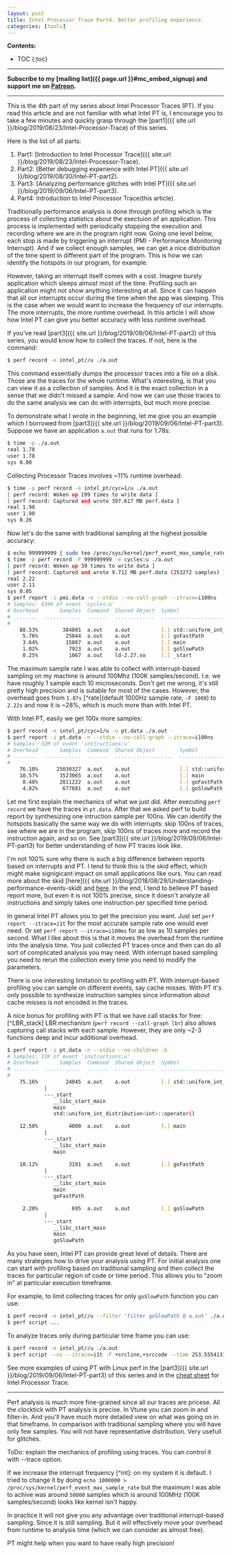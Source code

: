 ```yaml
---
layout: post
title: Intel Processor Trace Part4. Better profiling experience.
categories: [tools]
---
```


**Contents:**
* TOC
{:toc}

------
**Subscribe to my [mailing list]({{ page.url }}#mc_embed_signup) and support me on [Patreon](https://www.patreon.com/dendibakh).**

------

This is the 4th part of my series about Intel Processor Traces (PT). If you read this article and are not familiar with what Intel PT is, I encourage you to take a few minutes and quickly grasp through the [part1]({{ site.url }}/blog/2019/08/23/Intel-Processor-Trace) of this series.

Here is the list of all parts:
1. Part1: [Introduction to Intel Processor Trace]({{ site.url }}/blog/2019/08/23/Intel-Processor-Trace).
2. Part2: [Better debugging experience with Intel PT]({{ site.url }}/blog/2019/08/30/Intel-PT-part2).
3. Part3: [Analyzing performance glitches with Intel PT]({{ site.url }}/blog/2019/09/06/Intel-PT-part3).
4. Part4: Introduction to Intel Processor Trace(this article).

Traditionally performance analysis is done through profiling which is the process of collecting statistics about the exectuion of an application. This process is implemented with periodically stopping the execution and recording where we are in the program right now. Going one level below, each stop is made by triggering an interrupt (PMI - Performance Monitoring Interrupt). And if we collect enough samples, we can get a nice distribution of the time spent in different part of the program. This is how we can identify the hotspots in our program, for example.

However, taking an interrupt itself comes with a cost. Imagine bursty application which sleeps almost most of the time. Profiling such an application might not show anything interesting at all. Since it can happen that all our interrupts occur during the time when the app was sleeping. This is the case when we would want to increase the frequency of our interrupts. The more interrupts, the more runtime overhead. In this article I will show how Intel PT can give you better accuracy with less runtime overhead.

If you've read [part3]({{ site.url }}/blog/2019/09/06/Intel-PT-part3) of this series, you would know how to collect the traces. If not, here is the command:

```bash
$ perf record -e intel_pt//u ./a.out
```

This command essentially dumps the processor traces into a file on a disk. Those are the traces for the whole runtime. What's interesting, is that you can view it as a collection of samples. And it is the exact collection in a sense that we didn't missed a sample. And now we can use those traces to do the same analysis we can do with interrupts, but much more precise.

To demonstrate what I wrote in the beginning, let me give you an example which I borrowed from [part3]({{ site.url }}/blog/2019/09/06/Intel-PT-part3). Suppose we have an application `a.out` that runs for 1.78s:

```bash
$ time -p ./a.out
real 1.78
user 1.78
sys 0.00
```

Collecting Processor Traces involves ~11% runtime overhead:

```bash
$ time -p perf record -e intel_pt/cyc=1/u ./a.out
[ perf record: Woken up 199 times to write data ]
[ perf record: Captured and wrote 397.617 MB perf.data ]
real 1.98
user 1.90
sys 0.26
```

Now let's do the same with traditional sampling at the highest possible accuracy:

```bash
$ echo 999999999 | sudo tee /proc/sys/kernel/perf_event_max_sample_rate
$ time -p perf record -F 999999999 -e cycles:u ./a.out
[ perf record: Woken up 39 times to write data ]
[ perf record: Captured and wrote 9.712 MB perf.data (253272 samples) ]
real 2.22
user 2.11
sys 0.05
$ perf report -i pmi.data -n --stdio --no-call-graph --itrace=i100ns
# Samples: 434K of event 'cycles:u'
# Overhead       Samples  Command  Shared Object  Symbol                                                                                                                         
# ........  ............  .......  .............  ..................................................
#
    88.53%        384801  a.out    a.out          [.] std::uniform_int_distribution<int>::operator()
     5.76%         25044  a.out    a.out          [.] goFastPath
     3.64%         15807  a.out    a.out          [.] main
     1.82%          7923  a.out    a.out          [.] goSlowPath
     0.25%          1067  a.out    ld-2.27.so     [.] _start
```

The maximum sample rate I was able to collect with interrupt-based sampling on my machine is around 100Mhz (100K samples/second). I.e. we have roughly 1 sample each 10 microseconds. Don't get me wrong, it's still pretty high precision and is sutable for most of the cases. However, the overhead goes from `1.87s` [^rate](default 1000Hz sample rate, `-F 1000`) to `2.22s` and now it is ~28%, which is much more than with Intel PT.

With Intel PT, easily we get 100x more samples:

```bash
$ perf record -e intel_pt/cyc=1/u -o pt.data ./a.out
$ perf report -i pt.data -n --stdio --no-call-graph --itrace=i100ns
# Samples: 32M of event 'instructions:u'
# Overhead       Samples  Command  Shared Object        Symbol                                                                                                                         
# ........  ............  .......  ...................  ..................................................
#
    76.10%      25030327  a.out    a.out                [.] std::uniform_int_distribution<int>::operator()
    10.57%       3523065  a.out    a.out                [.] main
     8.48%       2811222  a.out    a.out                [.] goFastPath
     4.82%        677681  a.out    a.out                [.] goSlowPath
```

Let me first explain the mechanics of what we just did. After executing `perf record` we have the traces in `pt.data`. After that we asked perf to build report by synthesizing one intruction sample per 100ns. We can identify the hotspots basically the same way we do with interrupts: skip 100ns of traces, see where we are in the program, skip 100ns of traces more and record the instruction again, and so on. See [part3]({{ site.url }}/blog/2019/09/06/Intel-PT-part3) for better understanding of how PT traces look like.

I'm not 100% sure why there is such a big difference between reports based on interrupts and PT. I tend to think this is the skid effect, which might make signigicant impact on small applications like ours. You can read more about the skid [here]({{ site.url }}/blog/2018/08/29/Understanding-performance-events-skid) and [here](https://travisdowns.github.io/blog/2019/08/20/interrupts.html). In the end, I tend to believe PT based report more, but even it is not 100% precise, since it doesn't analyze all instructions and simply takes one instruction per specified time period.

In general Intel PT allows you to get the precision you want. Just set `perf report --itrace=i1t` for the most accurate sample rate one would ever need. Or set `perf report --itrace=i100ms` for as low as 10 samples per second. What I like about this is that it moves the overhead from the runtime into the analysis time. You just collected PT traces once and then can do all sort of complicated analysis you may need. With interrupt based sampling you need to rerun the collection every time you need to modify the parameters.

There is one interesting limitation to profiling with PT. With interrupt-based profiling you can sample on different events, say cache misses. With PT it's only possible to synthesize instruction samples since information about cache misses is not encoded in the traces.

A nice bonus for profiling with PT is that we have call stacks for free: [^LBR_stack] LBR mechanism (`perf record --call-graph lbr`) also allows capturing call stacks with each sample. However, they are only ~2-3 functions deep and incur additional overhead.

```bash
$ perf report -i pt.data -n --stdio --no-children -G
# Samples: 31K of event 'instructions:u'
# Overhead       Samples  Command  Shared Object  Symbol                                                                                                                         
# ........  ............  .......  .............  ..................................................
#
    75.16%         24045  a.out    a.out          [.] std::uniform_int_distribution<int>::operator()
            |
            ---_start
               __libc_start_main
               main
               std::uniform_int_distribution<int>::operator()

    12.50%          4000  a.out    a.out          [.] main
            |
            ---_start
               __libc_start_main
               main

    10.12%          3191  a.out    a.out          [.] goFastPath
            |
            ---_start
               __libc_start_main
               main
               goFastPath

     2.20%           695  a.out    a.out          [.] goSlowPath
            |
            ---_start
               __libc_start_main
               main
               goSlowPath
```

As you have seen, Intel PT can provide great level of details. There are many strategies how to drive your analysis using PT. For initial analysis one can start with profiling based on traditional sampling and then collect the traces for particular region of code or time period. This allows you to "zoom in" at particular execution timeframe. 

For example, to limit collecting traces for only `goSlowPath` function you can use:
```bash
$ perf record -e intel_pt//u --filter 'filter goSlowPath @ a.out' ./a.out
$ perf script ...
```

To analyze traces only during particular time frame you can use:
```bash
$ perf record -e intel_pt//u ./a.out
$ perf script --ns --itrace=i1t -F +srcline,+srccode --time 253.555413140,253.555413520 > time_range.dump
```

See more examples of using PT with Linux perf in the [part3]({{ site.url }}/blog/2019/09/06/Intel-PT-part3) of this series and in the [cheat sheet](http://halobates.de/blog/p/410) for Intel Processor Trace.









------------------------------

Perf analysis is much more fine-grained since all our traces are pricese. All the clocktick with PT analysis is precise.
In Vtune you can zoom in and filter-in. And you'll have much more detailed view on what was going on in that timeframe. In comparison with traditional sampling where you will have only few samples. You will not have representative distribution. Very usefull for glitches. 

ToDo:
explain the mechanics of profiling using traces. You can control it with --trace option.

If we increase the interrupt frequency [^int]: on my system it is default. I tried to change it by doing `echo 1000000 > /proc/sys/kernel/perf_event_max_sample_rate` but the maximum I was able to achive was around `50000` samples which is around 100MHz (100K samples/second) looks like kernel isn't happy.

In practice it will not give you any advantage over traditional interrupt-based sampling. Since it is still sampling.
But it will effectively move your overhead from runtime to analysis time (which we can consider as almost free).

PT might help when you want to have really high precision!
